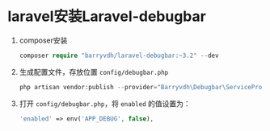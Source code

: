 # laravel安装Laravel-debugbar

1. composer安装

   ```php
   composer require "barryvdh/laravel-debugbar:~3.2" --dev
   ```

2. 生成配置文件，存放位置 `config/debugbar.php`

   ```php
   php artisan vendor:publish --provider="Barryvdh\Debugbar\ServiceProvider"
   ```

3. 打开 `config/debugbar.php`，将 `enabled` 的值设置为：

   ```php
   'enabled' => env('APP_DEBUG', false),
   ```

